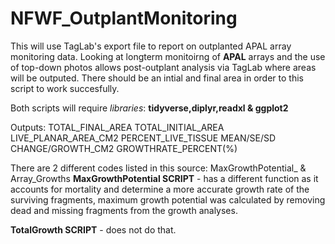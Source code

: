 # NFWF_OutplantMonitoring
This will use TagLab's export file to report on outplanted APAL array monitoring data. Looking at longterm monitoirng of **APAL** arrays and the use of top-down photos allows post-outplant analysis via TagLab where areas will be outputed. There should be an intial and final area in order to this script to work succesfully.  

Both scripts will require *libraries*: **tidyverse,diplyr,readxl & ggplot2**

Outputs: 
 TOTAL_FINAL_AREA
 TOTAL_INITIAL_AREA
 LIVE_PLANAR_AREA_CM2 
 PERCENT_LIVE_TISSUE
 MEAN/SE/SD
 CHANGE/GROWTH_CM2
 GROWTHRATE_PERCENT(%)

There are 2 different codes listed in this source: MaxGrowthPotential_ & Array_Growths
                     **MaxGrowthPotential SCRIPT** - has a different function as it accounts for mortality and determine a more accurate growth rate of the surviving fragments, maximum growth potential was calculated by removing dead and missing fragments from the growth analyses.

**TotalGrowth SCRIPT** - does not do that.

